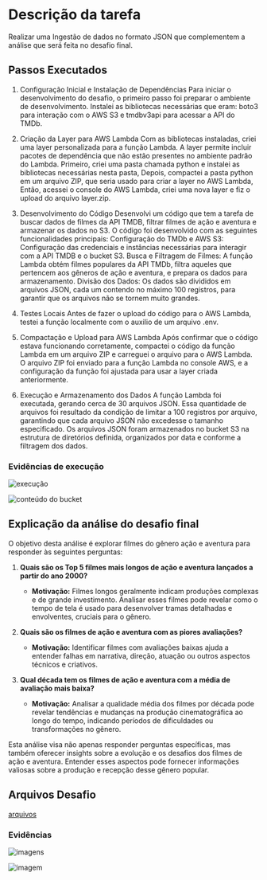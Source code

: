 # Descrição da tarefa
Realizar uma Ingestão de dados no formato JSON que complementem a análise que será feita no desafio final.

## Passos Executados
1. Configuração Inicial e Instalação de Dependências
Para iniciar o desenvolvimento do desafio, o primeiro passo foi preparar o ambiente de desenvolvimento. Instalei as bibliotecas necessárias que eram: boto3 para interação com o AWS S3 e tmdbv3api para acessar a API do TMDb. 
2. Criação da Layer para AWS Lambda
Com as bibliotecas instaladas, criei uma layer personalizada para a função Lambda. A layer permite incluir pacotes de dependência que não estão presentes no ambiente padrão do Lambda.
Primeiro, criei uma pasta chamada python e instalei as bibliotecas necessárias nesta pasta, Depois, compactei a pasta python em um arquivo ZIP, que seria usado para criar a layer no AWS Lambda, Então, acessei o console do AWS Lambda, criei uma nova layer e fiz o upload do arquivo layer.zip.
3. Desenvolvimento do Código
Desenvolvi um código que tem a tarefa de buscar dados de filmes da API TMDB, filtrar filmes de ação e aventura e armazenar os dados no S3. O código foi desenvolvido com as seguintes funcionalidades principais:
Configuração do TMDb e AWS S3: Configuração das credenciais e instâncias necessárias para interagir com a API TMDB e o bucket S3.
Busca e Filtragem de Filmes: A função Lambda obtém filmes populares da API TMDb, filtra aqueles que pertencem aos gêneros de ação e aventura, e prepara os dados para armazenamento.
Divisão dos Dados: Os dados são divididos em arquivos JSON, cada um contendo no máximo 100 registros, para garantir que os arquivos não se tornem muito grandes. 
4. Testes Locais
Antes de fazer o upload do código para o AWS Lambda, testei a função localmente com o auxilio de um arquivo .env.
5. Compactação e Upload para AWS Lambda
Após confirmar que o código estava funcionando corretamente, compactei o código da função Lambda em um arquivo ZIP e carreguei o arquivo para o AWS Lambda.
O arquivo ZIP foi enviado para a função Lambda no console AWS, e a configuração da função foi ajustada para usar a layer criada anteriormente.

6. Execução e Armazenamento dos Dados
A função Lambda foi executada, gerando cerca de 30 arquivos JSON. Essa quantidade de arquivos foi resultado da condição de limitar a 100 registros por arquivo, garantindo que cada arquivo JSON não excedesse o tamanho especificado. Os arquivos JSON foram armazenados no bucket S3 na estrutura de diretórios definida, organizados por data e conforme a filtragem dos dados.

### Evidências de execução
![execução](https://github.com/grazysb/Programa_de_Bolsas_Compass-UOL/blob/main/Sprint%207/Evid%C3%AAncias/Captura%20de%20tela%202024-07-26%20123202.png)


![conteúdo do bucket](https://github.com/grazysb/Programa_de_Bolsas_Compass-UOL/blob/main/Sprint%207/Evid%C3%AAncias/Captura%20de%20tela%202024-07-26%20123240.png)


## Explicação da análise do desafio final

O objetivo desta análise é explorar filmes do gênero ação e aventura para responder às seguintes perguntas:

1. **Quais são os Top 5 filmes mais longos de ação e aventura lançados a partir do ano 2000?**
   - **Motivação:** Filmes longos geralmente indicam produções complexas e de grande investimento. Analisar esses filmes pode revelar como o tempo de tela é usado para desenvolver tramas detalhadas e envolventes, cruciais para o gênero.

2. **Quais são os filmes de ação e aventura com as piores avaliações?**
   - **Motivação:** Identificar filmes com avaliações baixas ajuda a entender falhas em narrativa, direção, atuação ou outros aspectos técnicos e criativos.

3. **Qual década tem os filmes de ação e aventura com a média de avaliação mais baixa?**
   - **Motivação:** Analisar a qualidade média dos filmes por década pode revelar tendências e mudanças na produção cinematográfica ao longo do tempo, indicando períodos de dificuldades ou transformações no gênero.

Esta análise visa não apenas responder perguntas específicas, mas também oferecer insights sobre a evolução e os desafios dos filmes de ação e aventura. Entender esses aspectos pode fornecer informações valiosas sobre a produção e recepção desse gênero popular.


## Arquivos Desafio
[arquivos](https://github.com/grazysb/Programa_de_Bolsas_Compass-UOL/blob/main/Sprint%207/Desafio/Entreg%C3%A1veis)

### Evidências
![imagens](https://github.com/grazysb/Programa_de_Bolsas_Compass-UOL/blob/main/Sprint%207/Evid%C3%AAncias/Captura%20de%20tela%202024-07-26%20123343.png)

![imagem](https://github.com/grazysb/Programa_de_Bolsas_Compass-UOL/blob/main/Sprint%207/Evid%C3%AAncias/Captura%20de%20tela%202024-07-26%20123513.png)